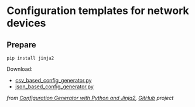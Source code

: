 # Configuration templates for network devices

## Prepare

`pip install jinja2`

Download:
* [csv_based_config_generator.py](https://raw.githubusercontent.com/hoelsner/python-script-examples/master/config-generator-with-python-and-jinja2/csv_based_config_generator.py)
* [json_based_config_generator.py](https://raw.githubusercontent.com/hoelsner/python-script-examples/master/config-generator-with-python-and-jinja2/json_based_config_generator.py)

_from [Configuration Generator with Python and Jinja2](https://codingnetworker.com/2015/09/configuration-generator-with-python-and-jinja2/), [GitHub](https://github.com/hoelsner/python-script-examples/tree/master/config-generator-with-python-and-jinja2) project_
